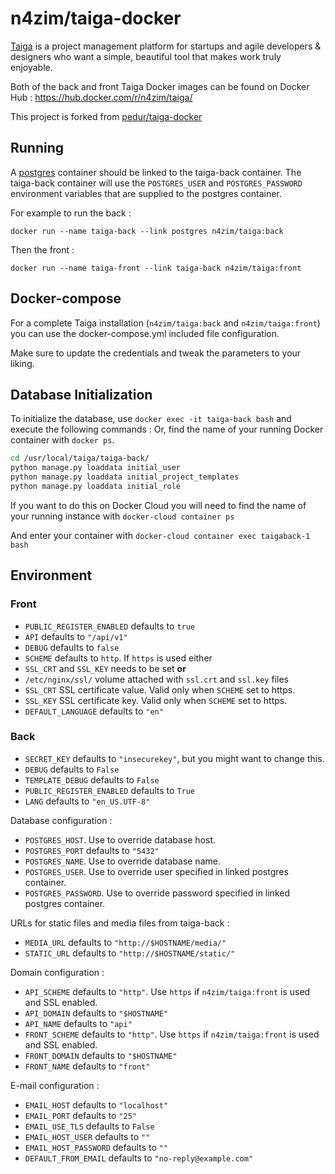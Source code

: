 # n4zim/taiga-docker
[Taiga](https://taiga.io/) is a project management platform for startups and agile developers & designers who want a
simple, beautiful tool that makes work truly enjoyable.

Both of the back and front Taiga Docker images can be found on Docker Hub :
https://hub.docker.com/r/n4zim/taiga/

This project is forked from [pedur/taiga-docker](https://github.com/pedur/taiga-docker)

## Running
A [postgres](https://registry.hub.docker.com/_/postgres/) container should be linked to the taiga-back container.
The taiga-back container will use the ``POSTGRES_USER`` and ``POSTGRES_PASSWORD`` environment variables that are
supplied to the postgres container.

For example to run the back :
```
docker run --name taiga-back --link postgres n4zim/taiga:back
```

Then the front :
```
docker run --name taiga-front --link taiga-back n4zim/taiga:front
```

## Docker-compose
For a complete Taiga installation (``n4zim/taiga:back`` and ``n4zim/taiga:front``) you can use the docker-compose.yml
included file configuration.

Make sure to update the credentials and tweak the parameters to your liking.

## Database Initialization
To initialize the database, use ``docker exec -it taiga-back bash`` and execute the following commands :
Or, find the name of your running Docker container with ``docker ps``.

```bash
cd /usr/local/taiga/taiga-back/
python manage.py loaddata initial_user
python manage.py loaddata initial_project_templates
python manage.py loaddata initial_role
```

If you want to do this on Docker Cloud you will need to find the name of your running instance with
``docker-cloud container ps``

And enter your container with ``docker-cloud container exec taigaback-1 bash``

## Environment

### Front
* ``PUBLIC_REGISTER_ENABLED`` defaults to ``true``
* ``API`` defaults to ``"/api/v1"``
* ``DEBUG`` defaults to ``false``
* ``SCHEME`` defaults to ``http``. If ``https`` is used either
* ``SSL_CRT`` and ``SSL_KEY`` needs to be set **or**
* ``/etc/nginx/ssl/`` volume attached with ``ssl.crt`` and ``ssl.key`` files
* ``SSL_CRT`` SSL certificate value. Valid only when ``SCHEME`` set to https.
* ``SSL_KEY`` SSL certificate key. Valid only when ``SCHEME`` set to https.
* ``DEFAULT_LANGUAGE`` defaults to ``"en"``

### Back
* ``SECRET_KEY`` defaults to ``"insecurekey"``, but you might want to change this.
* ``DEBUG`` defaults to ``False``
* ``TEMPLATE_DEBUG`` defaults to ``False``
* ``PUBLIC_REGISTER_ENABLED`` defaults to ``True``
* ``LANG`` defaults to ``"en_US.UTF-8"``

Database configuration :
* ``POSTGRES_HOST``. Use to override database host.
* ``POSTGRES_PORT`` defaults to ``"5432"``
* ``POSTGRES_NAME``. Use to override database name.
* ``POSTGRES_USER``. Use to override user specified in linked postgres container.
* ``POSTGRES_PASSWORD``. Use to override password specified in linked postgres container.

URLs for static files and media files from taiga-back :
* ``MEDIA_URL`` defaults to ``"http://$HOSTNAME/media/"``
* ``STATIC_URL`` defaults to ``"http://$HOSTNAME/static/"``

Domain configuration :
* ``API_SCHEME`` defaults to ``"http"``. Use ``https`` if ``n4zim/taiga:front`` is used and SSL enabled.
* ``API_DOMAIN`` defaults to ``"$HOSTNAME"``
* ``API_NAME`` defaults to ``"api"``
* ``FRONT_SCHEME`` defaults to ``"http"``. Use ``https`` if ``n4zim/taiga:front`` is used and SSL enabled.
* ``FRONT_DOMAIN`` defaults to ``"$HOSTNAME"``
* ``FRONT_NAME`` defaults to ``"front"``

E-mail configuration :
* ``EMAIL_HOST`` defaults to ``"localhost"``
* ``EMAIL_PORT`` defaults to ``"25"``
* ``EMAIL_USE_TLS`` defaults to ``False``
* ``EMAIL_HOST_USER`` defaults to ``""``
* ``EMAIL_HOST_PASSWORD`` defaults to ``""``
* ``DEFAULT_FROM_EMAIL`` defaults to ``"no-reply@example.com"``
